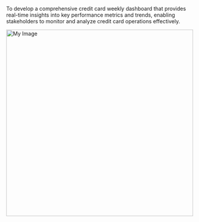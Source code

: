 To develop a comprehensive credit 
card weekly dashboard that 
provides real-time insights into key 
performance metrics and trends, 
enabling stakeholders to monitor 
and analyze credit card operations 
effectively.

<img src="https://www.hdatasystems.com/assets/case-study/credit-card-behavior-analysis/credi-card-an.png" alt="My Image" width="500"/>
